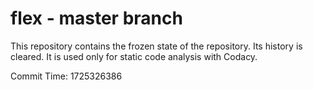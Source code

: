 # flex - master branch

This repository contains the frozen state of the repository.
Its history is cleared. It is used only for static code
analysis with Codacy.

Commit Time: 1725326386